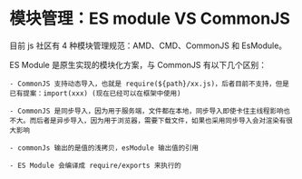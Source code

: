 # 模块管理：ES module VS CommonJS

目前 js 社区有 4 种模块管理规范：AMD、CMD、CommonJS 和 EsModule。

ES Module 是原生实现的模块化方案，与 CommonJS 有以下几个区别：

    - CommonJS 支持动态导入，也就是 require(${path}/xx.js)，后者目前不支持，但是已有提案：import(xxx) (现在已经可以在框架中使用)

    - CommonJS 是同步导入，因为用于服务端，文件都在本地，同步导入即使卡住主线程影响也不大。而后者是异步导入，因为用于浏览器，需要下载文件，如果也采用同步导入会对渲染有很大影响

    - commonJs 输出的是值的浅拷贝，esModule 输出值的引用

    - ES Module 会编译成 require/exports 来执行的
